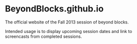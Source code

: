 BeyondBlocks.github.io
======================

The official website of the Fall 2013 session of beyond blocks.

Intended usage is to display upcoming session dates and link to screencasts from completed sessions.
